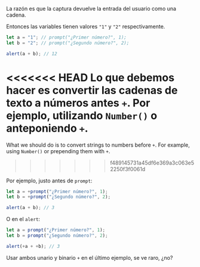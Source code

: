 La razón es que la captura devuelve la entrada del usuario como una cadena.

Entonces las variables tienen valores `"1"` y `"2"` respectivamente.

```js run
let a = "1"; // prompt("¿Primer número?", 1);
let b = "2"; // prompt("¿Segundo número?", 2);

alert(a + b); // 12
```

<<<<<<< HEAD
Lo que debemos hacer es convertir las cadenas de texto a números antes `+`. Por ejemplo, utilizando `Number()` o anteponiendo `+`.
=======
What we should do is to convert strings to numbers before `+`. For example, using `Number()` or prepending them with `+`.
>>>>>>> f489145731a45df6e369a3c063e52250f3f0061d

Por ejemplo, justo antes de `prompt`:

```js run
let a = +prompt("¿Primer número?", 1);
let b = +prompt("¿Segundo número?", 2);

alert(a + b); // 3
```

O en el `alert`:

```js run
let a = prompt("¿Primer número?", 1);
let b = prompt("¿Segundo número?", 2);

alert(+a + +b); // 3
```

Usar ambos unario y binario `+` en el último ejemplo, se ve raro, ¿no?
